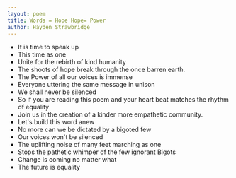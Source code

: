```yaml
---
layout: poem
title: Words = Hope Hope= Power
author: Hayden Strawbridge
---
```

- It is time to speak up
- This time as one
- Unite for the rebirth of kind humanity
- The shoots of hope break through the once barren earth.
- The Power of all our voices is immense
- Everyone uttering the same message in unison
- We shall never be silenced
- So if you are reading this poem and your heart beat matches the rhythm of equality
- Join us in the creation of a kinder more empathetic community.
- Let's build this word anew
- No more can we be dictated by a bigoted few
- Our voices won't be silenced
- The uplifting noise of many feet marching as one
- Stops the pathetic whimper of the few ignorant Bigots
- Change is coming no matter what
- The future is equality 
